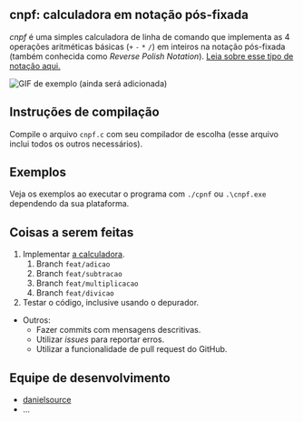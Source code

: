 ## cnpf: calculadora em notação pós-fixada

_cnpf_ é uma simples calculadora de linha de comando que implementa as 4 operações aritméticas básicas (`+` `-` `*` `/`) em inteiros na notação pós-fixada (também conhecida como _Reverse Polish Notation_). [Leia sobre esse tipo de notação aqui.](https://pt.wikipedia.org/wiki/Nota%C3%A7%C3%A3o_polonesa_inversa)

![GIF de exemplo (ainda será adicionada)]()

## Instruções de compilação

Compile o arquivo `cnpf.c` com seu compilador de escolha (esse arquivo inclui todos os outros necessários).

## Exemplos

Veja os exemplos ao executar o programa com `./cpnf` ou `.\cnpf.exe` dependendo da sua plataforma.

## Coisas a serem feitas

1. Implementar [a calculadora](calc.c).
    1. Branch `feat/adicao`
    2. Branch `feat/subtracao`
    3. Branch `feat/multiplicacao`
    4. Branch `feat/divicao`
2. Testar o código, inclusive usando o depurador.

* Outros:
    * Fazer commits com mensagens descritivas.
    * Utilizar _issues_ para reportar erros.
    * Utilizar a funcionalidade de pull request do GitHub.

## Equipe de desenvolvimento

- [danielsource](https://github.com/danielsource)
- ...